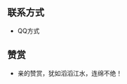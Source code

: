 ## 联系方式

- QQ方式
<!-- ![QQ方式](images/QQ.png) -->

<template>
<div class='img-q'>
  <img :src="$site.base+'images/QQ.png'" alt="">
</div>
</template>

## 赞赏

- 亲的赞赏，犹如滔滔江水，连绵不绝！

<template>
  <div class='img-box'>
    <img :src="$site.base+'images/zfb.jpg'" alt="">
    <img :src="$site.base+'images/zs.jpg'" alt="">
    <img :src="$site.base+'images/wx.jpg'" alt="">
  </div>
</template>

<style lang="scss" scoped>
.img-q {
  img {
    height: 400px;
  }
}

.img-box {
  display: flex;
  justify-content: center;
  align-items: center;

  img {
    width: 240px;
    margin: 0 20px;
    border: 1px solid #ddd;
  }
}

@media screen and (min-width: 320px) and (max-width:768px) {
  .img-q {
    img {
      width: 100%;
      height: auto;
    }
  }

  .img-box {
    display: flex;
    justify-content: center;
    align-items: center;
    flex-direction: column;

    img {
      width: 100%;
      margin: 20px 0;
      border: 1px solid #ddd;
    }
  }
}
</style>
